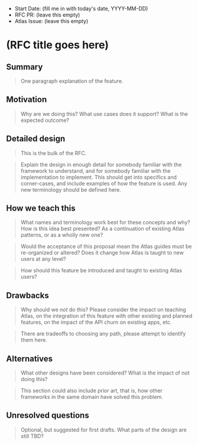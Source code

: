 - Start Date: (fill me in with today's date, YYYY-MM-DD)
- RFC PR: (leave this empty)
- Atlas Issue: (leave this empty)

# (RFC title goes here)

## Summary

> One paragraph explanation of the feature.

## Motivation

> Why are we doing this? What use cases does it support? What is the expected
outcome?

## Detailed design

> This is the bulk of the RFC.

> Explain the design in enough detail for somebody
familiar with the framework to understand, and for somebody familiar with the
implementation to implement. This should get into specifics and corner-cases,
and include examples of how the feature is used. Any new terminology should be
defined here.

## How we teach this

> What names and terminology work best for these concepts and why? How is this
idea best presented? As a continuation of existing Atlas patterns, or as a
wholly new one?

> Would the acceptance of this proposal mean the Atlas guides must be
re-organized or altered? Does it change how Atlas is taught to new users
at any level?

> How should this feature be introduced and taught to existing Atlas
users?

## Drawbacks

> Why should we *not* do this? Please consider the impact on teaching Atlas,
on the integration of this feature with other existing and planned features,
on the impact of the API churn on existing apps, etc.

> There are tradeoffs to choosing any path, please attempt to identify them here.

## Alternatives

> What other designs have been considered? What is the impact of not doing this?

> This section could also include prior art, that is, how other frameworks in the same domain have solved this problem.

## Unresolved questions

> Optional, but suggested for first drafts. What parts of the design are still
TBD?
